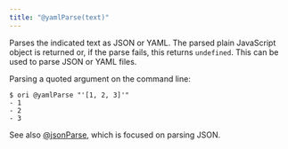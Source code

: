 ```yaml
---
title: "@yamlParse(text)"
---
```


Parses the indicated text as JSON or YAML. The parsed plain JavaScript object is returned or, if the parse fails, this returns `undefined`. This can be used to parse JSON or YAML files.

Parsing a quoted argument on the command line:

```console
$ ori @yamlParse "'[1, 2, 3]'"
- 1
- 2
- 3
```

See also [@jsonParse](@jsonParse.html), which is focused on parsing JSON.
